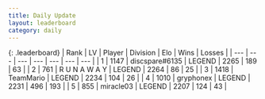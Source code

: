```yaml
---
title: Daily Update
layout: leaderboard
category: daily
---
```


{: .leaderboard}
| Rank | LV | Player | Division | Elo | Wins | Losses |
| --- | --- | --- | --- | --- | --- | --- |
| <span data-change="4">1</span> | 1147 | <span title="ID: 203132">discspare#6135</span> | LEGEND | <span data-change="60">2265</span> | <span data-change="14">189</span> | <span data-change="1">63</span> |
| <span data-change="-1">2</span> | 761 | <span title="ID: 66144">R U N A W A Y</span> | LEGEND | <span data-change="12">2264</span> | <span data-change="2">86</span> | <span data-change="0">25</span> |
| <span data-change="-1">3</span> | 1418 | <span title="ID: 164871">TeamMario</span> | LEGEND | <span data-change="-1">2234</span> | <span data-change="2">104</span> | <span data-change="1">26</span> |
| <span data-change="-1">4</span> | 1010 | <span title="ID: 315148">gryphonex</span> | LEGEND | <span data-change="18">2231</span> | <span data-change="12">496</span> | <span data-change="3">193</span> |
| <span data-change="-1">5</span> | 855 | <span title="ID: 416373">miracle03</span> | LEGEND | <span data-change="0">2207</span> | <span data-change="0">124</span> | <span data-change="0">43</span> |